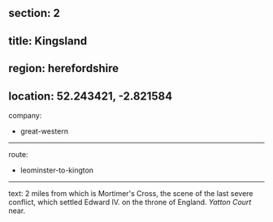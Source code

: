 section: 2
----
title: Kingsland
----
region: herefordshire
----
location: 52.243421, -2.821584
----
company:
- great-western
----
route:
- leominster-to-kington
----
text: 2 miles from which is Mortimer's Cross, the scene of the last severe conflict, which settled Edward IV. on the throne of England. *Yatton Court* near.
